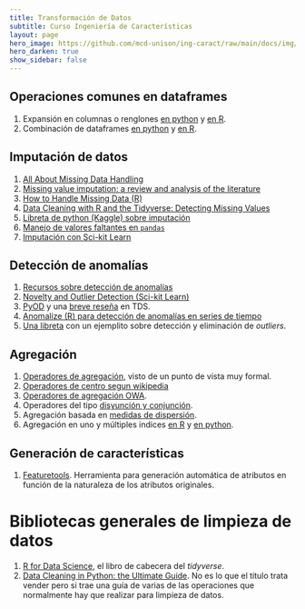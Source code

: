 ```yaml
---
title: Transformación de Datos 
subtitle: Curso Ingeniería de Características
layout: page
hero_image: https://github.com/mcd-unison/ing-caract/raw/main/docs/img/transform-banner.jpg
hero_darken: true
show_sidebar: false
---
```


## Operaciones comunes en dataframes

1. Expansión en columnas o renglones [en python](https://pandas.pydata.org/docs/user_guide/reshaping.html) y [en R](https://tidyr.tidyverse.org/articles/pivot.html).
2. Combinación de dataframes [en python](https://pandas.pydata.org/docs/getting_started/intro_tutorials/08_combine_dataframes.html) y [en R](https://dplyr.tidyverse.org/articles/two-table.html). 


## Imputación de datos

1. [All About Missing Data Handling](https://towardsdatascience.com/all-about-missing-data-handling-b94b8b5d2184)
2. [Missing value imputation: a review and analysis of the literature](https://github.com/mcd-unison/ing-caract/raw/main/slides/imputation-review.pdf)
3. [How to Handle Missing Data (R)](https://towardsdatascience.com/how-to-handle-missing-data-8646b18db0d4)
4. [Data Cleaning with R and the Tidyverse: Detecting Missing Values](https://towardsdatascience.com/data-cleaning-with-r-and-the-tidyverse-detecting-missing-values-ea23c519bc62)
5. [Libreta de python (Kaggle) sobre imputación](https://www.kaggle.com/parulpandey/a-guide-to-handling-missing-values-in-python)
6. [Manejo de valores faltantes en `pandas`](https://pandas.pydata.org/docs/user_guide/missing_data.html)
7. [Imputación con Sci-kit Learn](https://scikit-learn.org/stable/modules/impute.html)

## Detección de anomalías

1. [Recursos sobre detección de anomalías](https://github.com/yzhao062/anomaly-detection-resources)
2. [Novelty and Outlier Detection (Sci-kit Learn)](https://scikit-learn.org/stable/modules/outlier_detection.html)
3. [PyOD](https://pyod.readthedocs.io/en/latest/) y una [breve reseña](https://towardsdatascience.com/pyod-a-unified-python-library-for-anomaly-detection-3608ec1fe321) en TDS.
4. [Anomalize (R) para detección de anomalías en series de tiempo](https://cran.r-project.org/web/packages/anomalize/vignettes/anomalize_quick_start_guide.html)
5. [Una libreta](https://colab.research.google.com/github/mcd-unison/ing-caract/blob/main/ejemplos/anomalias/taller_solar.ipynb) con un ejemplito sobre detección y eliminación de *outliers*.


## Agregación

1. [Operadores de agregación](https://www.researchgate.net/profile/Magda-Komornikova/publication/285874074_Aggregation_operators_Properties_classes_and_construction_methods_Aggregation_operators_New_trends_and_applications/links/57832d7f08ae69ab88286d25/Aggregation-operators-Properties-classes-and-construction-methods-Aggregation-operators-New-trends-and-applications.pdf?_sg%5B0%5D=CnLFj_rNk1q8U3VLYbtDK1L94kNI1XBzFgrPK5vsO3b2vZYql03JSzRXon5rRZ2xnPUTo8w9lF96BTbSRhU3yA.B-4ecmBWT8oVAK6Y99nPSRyycwpAtU-ptO-jIj79Pod3oNsiVVnihUGgRhY1sEszKha86uC5gaq7tEr11gqjHw&_sg%5B1%5D=hKHosvszXiBud6dou0kAvJvHqDZ36T5UN6OYxiv6Cum8NMoqA4cdFvPPKezZbEy5viaF6O1nHHpBx5UW9Q2sQOlWZ_1mDC5COCf57riDQhhD.B-4ecmBWT8oVAK6Y99nPSRyycwpAtU-ptO-jIj79Pod3oNsiVVnihUGgRhY1sEszKha86uC5gaq7tEr11gqjHw&_iepl=), visto de un punto de vista muy formal. 
2. [Operadores de centro segun wikipedia](https://en.wikipedia.org/wiki/Average)
3. [Operadores de agregación OWA](https://www.researchgate.net/publication/228553904_OWA_Operators_in_Decision_Making).
4. Operadores del tipo [disyunción y conjunción](https://en.wikipedia.org/wiki/T-norm).
5. Agregación basada en [medidas de dispersión](https://en.wikipedia.org/wiki/Statistical_dispersion). 
6. Agregación en uno y múltiples indices [en R](https://dplyr.tidyverse.org/articles/grouping.html) y [en python](https://pandas.pydata.org/docs/getting_started/intro_tutorials/06_calculate_statistics.html).


## Generación de características

1. [Featuretools](https://www.featuretools.com). Herramienta para generación automática de atributos en función de la naturaleza de los atributos originales.

# Bibliotecas generales de limpieza de datos

1. [R for Data Science](https://r4ds.had.co.nz), el libro de cabecera del *tidyverse*.
2. [Data Cleaning in Python: the Ultimate Guide](https://towardsdatascience.com/data-cleaning-in-python-the-ultimate-guide-2020-c63b88bf0a0d). No es lo que el título trata vender pero si trae una guía de varias de las operaciones que normalmente hay que realizar para limpieza de datos.

